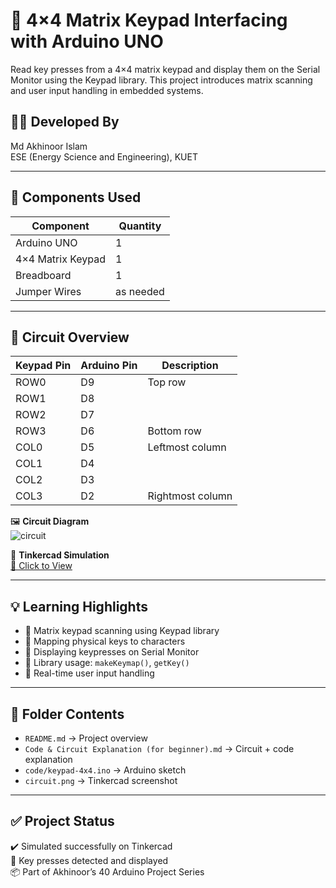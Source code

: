 # 🔢 4×4 Matrix Keypad Interfacing with Arduino UNO

Read key presses from a 4×4 matrix keypad and display them on the Serial Monitor using the Keypad library. This project introduces matrix scanning and user input handling in embedded systems.

## 👨‍🎓 Developed By  
Md Akhinoor Islam  
ESE (Energy Science and Engineering), KUET

---

## 🔧 Components Used

| Component       | Quantity |
|------------------|----------|
| Arduino UNO       | 1        |
| 4×4 Matrix Keypad | 1        |
| Breadboard        | 1        |
| Jumper Wires      | as needed |

---

## 🔌 Circuit Overview

| Keypad Pin | Arduino Pin | Description         |
|------------|--------------|---------------------|
| ROW0       | D9           | Top row             |
| ROW1       | D8           |                     |
| ROW2       | D7           |                     |
| ROW3       | D6           | Bottom row          |
| COL0       | D5           | Leftmost column     |
| COL1       | D4           |                     |
| COL2       | D3           |                     |
| COL3       | D2           | Rightmost column    |

🖼️ **Circuit Diagram**  
![circuit](circuit.png)

🔗 **Tinkercad Simulation**  
[🔗 Click to View](https://www.tinkercad.com/things/i3NQmpJS77a-13-keypad-4x4)

---

## 💡 Learning Highlights

- 🔢 Matrix keypad scanning using Keypad library  
- 🧠 Mapping physical keys to characters  
- 💬 Displaying keypresses on Serial Monitor  
- 🧰 Library usage: `makeKeymap()`, `getKey()`  
- 🔁 Real-time user input handling

---

## 📂 Folder Contents

- `README.md` → Project overview  
- `Code & Circuit Explanation (for beginner).md` → Circuit + code explanation  
- `code/keypad-4x4.ino` → Arduino sketch  
- `circuit.png` → Tinkercad screenshot

---

## ✅ Project Status

✔️ Simulated successfully on Tinkercad  
🔘 Key presses detected and displayed  
📦 Part of Akhinoor’s 40 Arduino Project Series
